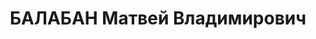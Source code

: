 ---
title: БАЛАБАН Матвей Владимирович
description: "1901 р. н., с. Олександрівка Томашпільського р-ну, прож. м. Бар, єврей,\
  \ із селян, письменний, чл. ВКП(б), голова райвиконкому, одруж. \n  Арешт. 31.10.1937.\
  \ Звинувач. за ст. 54-7, 8, 11 КК УРСР. За вироком Верховного суду СРСР розстріляний\
  \ 27.12.1937. \n  Реабіл. 23.06.1957."
---